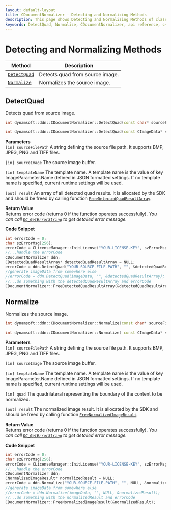```yaml
---
layout: default-layout
title: CDocumentNormalizer - Detecting and Normalizing Methods
description: This page shows Detecting and Normalizing Methods of class CDocumentNormalizer of Dynamsoft Document Normalizer SDK C++ Edition.
keywords: DetectQuad, Normalize, CDocumentNormalizer, api reference, c++
---
```


# Detecting and Normalizing Methods

| Method               | Description |
|----------------------|-------------|
| [`DetectQuad`](#detectquad) | Detects quad from source image. |
| [`Normalize`](#normalize) | Normalizes the source image. |

## DetectQuad

Detects quad from source image.

```cpp
int dynamsoft::ddn::CDocumentNormalizer::DetectQuad(const char* sourceFilePath, const char* templateName, CDetectedQuadResultArray** result)

int dynamsoft::ddn::CDocumentNormalizer::DetectQuad(const CImageData* sourceImage, const char* templateName, CDetectedQuadResultArray** result)

```

**Parameters**  
`[in] sourceFilePath` A string defining the source file path. It supports BMP, JPEG, PNG and TIFF files.

`[in] sourceImage` The source image buffer.

`[in] templateName` The template name. A template name is the value of key ImageParameter.Name defined in JSON formatted settings. If no template name is specified, current runtime settings will be used.

`[out] result` An array of all detected quad results. It is allocated by the SDK and should be freed by calling function [`FreeDetectedQuadResultArray`](document-normalizer-result.md#freedetectedquadresultarray).

**Return Value**  
Returns error code (returns 0 if the function operates successfully).
*You can call [`DC_GetErrorString`](document-normalizer-general.md#dc_geterrorstring) to get detailed error message.*

**Code Snippet**

```cpp
int errorCode = 0;
char szErrorMsg[256];
errorCode = CLicenseManager::InitLicense("YOUR-LICENSE-KEY", szErrorMsg, 256);
//...handle the errorCode
CDocumentNormalizer ddn;
CDetectedQuadResultArray* detectedQuadResultArray = NULL;
errorCode = ddn.DetectQuad("YOUR-SOURCE-FILE-PATH", "", &detectedQuadResultArray);
//generate imageData from somewhere else
//errorCode = ddn.DetectQuad(imageData, "", &detectedQuadResultArray);
//...do something with the detectedQuadResultArray and errorCode
CDocumentNormalizer::FreeDetectedQuadResultArray(&detectedQuadResultArray);
```

## Normalize

Normalizes the source image.

```cpp
int dynamsoft::ddn::CDocumentNormalizer::Normalize(const char* sourceFilePath, const char* templateName, const CQuadrilateral* quad, CNormalizedImageResult** result)

int dynamsoft::ddn::CDocumentNormalizer::Normalize( const CImageData* sourceImage, const char* templateName, const CQuadrilateral* quad, CNormalizedImageResult ** result)

```

**Parameters**  
`[in] sourceFilePath` A string defining the source file path. It supports BMP, JPEG, PNG and TIFF files.

`[in] sourceImage` The source image buffer.

`[in] templateName` The template name. A template name is the value of key ImageParameter.Name defined in JSON formatted settings. If no template name is specified, current runtime settings will be used.

`[in] quad` The quadrilateral representing the boundary of the content to be normalized.

`[out] result` The normalized image result. It is allocated by the SDK and should be freed by calling function [`FreeNormalizedImageResult`](document-normalizer-result.md#freenormalizedimageresult).

**Return Value**  
Returns error code (returns 0 if the function operates successfully).
*You can call [`DC_GetErrorString`](document-normalizer-general.md#dc_geterrorstring) to get detailed error message.*

**Code Snippet**

```cpp
int errorCode = 0;
char szErrorMsg[256];
errorCode = CLicenseManager::InitLicense("YOUR-LICENSE-KEY", szErrorMsg, 256);
//...handle the errorCode
CDocumentNormalizer ddn;
CNormalizedImageResult* normalizedResult = NULL;
errorCode = ddn.Normalize("YOUR-SOURCE-FILE-PATH", "", NULL, &normalizedResult);
//generate imageData from somewhere else
//errorCode = ddn.Normalize(imageData, "", NULL, &normalizedResult);
//...do something with the normalizedResult and errorCode
CDocumentNormalizer::FreeNormalizedImageResult(&normalizedResult);
```
